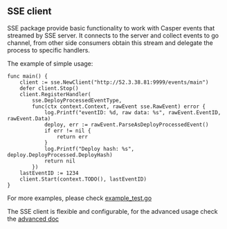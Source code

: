 ## SSE client

SSE package provide basic functionality to work with Casper events that streamed by SSE server.
It connects to the server and collect events to go channel, from other side consumers obtain this stream and delegate the process to specific handlers.

The example of simple usage:
```
func main() {
	client := sse.NewClient("http://52.3.38.81:9999/events/main")
	defer client.Stop()
	client.RegisterHandler(
		sse.DeployProcessedEventType,
		func(ctx context.Context, rawEvent sse.RawEvent) error {
			log.Printf("eventID: %d, raw data: %s", rawEvent.EventID, rawEvent.Data)
			deploy, err := rawEvent.ParseAsDeployProcessedEvent()
			if err != nil {
				return err
			}
			log.Printf("Deploy hash: %s", deploy.DeployProcessed.DeployHash)
			return nil
		})
	lastEventID := 1234
	client.Start(context.TODO(), lastEventID)
}
```

For more examples, please check [example_test.go](../tests/sse/example_test.go)

The SSE client is flexible and configurable, for the advanced usage check the [advanced doc](README_ADVANCED.md)
